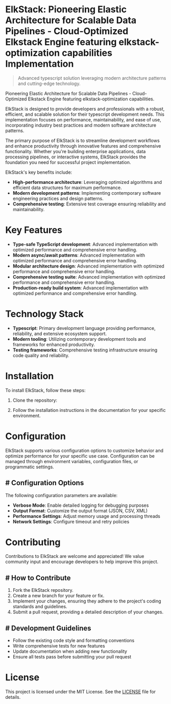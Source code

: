<!-- fallback_ElkStack_20250807044630_88272 -->

# ElkStack: Pioneering Elastic Architecture for Scalable Data Pipelines - Cloud-Optimized Elkstack Engine featuring elkstack-optimization capabilities Implementation
> Advanced typescript solution leveraging modern architecture patterns and cutting-edge technology.

Pioneering Elastic Architecture for Scalable Data Pipelines - Cloud-Optimized Elkstack Engine featuring elkstack-optimization capabilities.

ElkStack is designed to provide developers and professionals with a robust, efficient, and scalable solution for their typescript development needs. This implementation focuses on performance, maintainability, and ease of use, incorporating industry best practices and modern software architecture patterns.

The primary purpose of ElkStack is to streamline development workflows and enhance productivity through innovative features and comprehensive functionality. Whether you're building enterprise applications, data processing pipelines, or interactive systems, ElkStack provides the foundation you need for successful project implementation.

ElkStack's key benefits include:

* **High-performance architecture**: Leveraging optimized algorithms and efficient data structures for maximum performance.
* **Modern development patterns**: Implementing contemporary software engineering practices and design patterns.
* **Comprehensive testing**: Extensive test coverage ensuring reliability and maintainability.

# Key Features

* **Type-safe TypeScript development**: Advanced implementation with optimized performance and comprehensive error handling.
* **Modern async/await patterns**: Advanced implementation with optimized performance and comprehensive error handling.
* **Modular architecture design**: Advanced implementation with optimized performance and comprehensive error handling.
* **Comprehensive testing suite**: Advanced implementation with optimized performance and comprehensive error handling.
* **Production-ready build system**: Advanced implementation with optimized performance and comprehensive error handling.

# Technology Stack

* **Typescript**: Primary development language providing performance, reliability, and extensive ecosystem support.
* **Modern tooling**: Utilizing contemporary development tools and frameworks for enhanced productivity.
* **Testing frameworks**: Comprehensive testing infrastructure ensuring code quality and reliability.

# Installation

To install ElkStack, follow these steps:

1. Clone the repository:


2. Follow the installation instructions in the documentation for your specific environment.

# Configuration

ElkStack supports various configuration options to customize behavior and optimize performance for your specific use case. Configuration can be managed through environment variables, configuration files, or programmatic settings.

## # Configuration Options

The following configuration parameters are available:

* **Verbose Mode**: Enable detailed logging for debugging purposes
* **Output Format**: Customize the output format (JSON, CSV, XML)
* **Performance Settings**: Adjust memory usage and processing threads
* **Network Settings**: Configure timeout and retry policies

# Contributing

Contributions to ElkStack are welcome and appreciated! We value community input and encourage developers to help improve this project.

## # How to Contribute

1. Fork the ElkStack repository.
2. Create a new branch for your feature or fix.
3. Implement your changes, ensuring they adhere to the project's coding standards and guidelines.
4. Submit a pull request, providing a detailed description of your changes.

## # Development Guidelines

* Follow the existing code style and formatting conventions
* Write comprehensive tests for new features
* Update documentation when adding new functionality
* Ensure all tests pass before submitting your pull request

# License

This project is licensed under the MIT License. See the [LICENSE](https://github.com/sandibrrm/ElkStack/blob/main/LICENSE) file for details.
